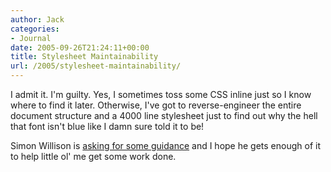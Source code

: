 ```yaml
---
author: Jack
categories:
- Journal
date: 2005-09-26T21:24:11+00:00
title: Stylesheet Maintainability
url: /2005/stylesheet-maintainability/
---
```


I admit it. I'm guilty. Yes, I sometimes toss some CSS inline just so I know where to find it later. Otherwise, I've got to reverse-engineer the entire document structure and a 4000 line stylesheet just to find out why the hell that font isn't blue like I damn sure told it to be!

Simon Willison is [asking for some guidance][1] and I hope he gets enough of it to help little ol' me get some work done.

 [1]: http://simon.incutio.com/archive/2005/09/26/maintainability